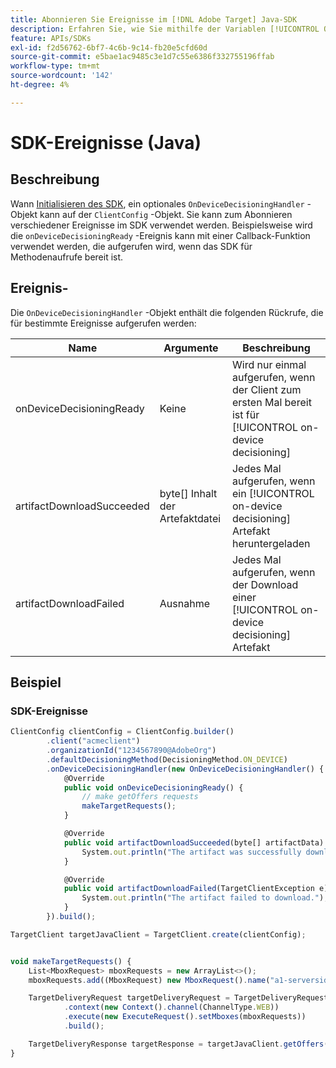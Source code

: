 ```yaml
---
title: Abonnieren Sie Ereignisse im [!DNL Adobe Target] Java-SDK
description: Erfahren Sie, wie Sie mithilfe der Variablen [!UICONTROL OnDeviceDecisioningHandler] -Objekt.
feature: APIs/SDKs
exl-id: f2d56762-6bf7-4c6b-9c14-fb20e5cfd60d
source-git-commit: e5bae1ac9485c3e1d7c55e6386f332755196ffab
workflow-type: tm+mt
source-wordcount: '142'
ht-degree: 4%

---
```


# SDK-Ereignisse (Java)

## Beschreibung

Wann [Initialisieren des SDK](initialize-sdk.md), ein optionales `OnDeviceDecisioningHandler` -Objekt kann auf der `ClientConfig` -Objekt. Sie kann zum Abonnieren verschiedener Ereignisse im SDK verwendet werden. Beispielsweise wird die `onDeviceDecisioningReady` -Ereignis kann mit einer Callback-Funktion verwendet werden, die aufgerufen wird, wenn das SDK für Methodenaufrufe bereit ist.

## Ereignis- 

Die `OnDeviceDecisioningHandler` -Objekt enthält die folgenden Rückrufe, die für bestimmte Ereignisse aufgerufen werden:

| Name | Argumente | Beschreibung |
| --- | --- | --- |
| onDeviceDecisioningReady | Keine | Wird nur einmal aufgerufen, wenn der Client zum ersten Mal bereit ist für [!UICONTROL on-device decisioning] |
| artifactDownloadSucceeded | byte[] Inhalt der Artefaktdatei | Jedes Mal aufgerufen, wenn ein [!UICONTROL on-device decisioning] Artefakt heruntergeladen |
| artifactDownloadFailed | Ausnahme | Jedes Mal aufgerufen, wenn der Download einer [!UICONTROL on-device decisioning] Artefakt |

## Beispiel

### SDK-Ereignisse

```javascript {line-numbers="true"}
ClientConfig clientConfig = ClientConfig.builder()
        .client("acmeclient")
        .organizationId("1234567890@AdobeOrg")
        .defaultDecisioningMethod(DecisioningMethod.ON_DEVICE)
        .onDeviceDecisioningHandler(new OnDeviceDecisioningHandler() {
            @Override
            public void onDeviceDecisioningReady() {
                // make getOffers requests
                makeTargetRequests();
            }

            @Override
            public void artifactDownloadSucceeded(byte[] artifactData) {
                System.out.println("The artifact was successfully downloaded.");
            }

            @Override
            public void artifactDownloadFailed(TargetClientException e) {
                System.out.println("The artifact failed to download.");
            }
        }).build();

TargetClient targetJavaClient = TargetClient.create(clientConfig);


void makeTargetRequests() {
    List<MboxRequest> mboxRequests = new ArrayList<>();
    mboxRequests.add((MboxRequest) new MboxRequest().name("a1-serverside-ab").index(1));

    TargetDeliveryRequest targetDeliveryRequest = TargetDeliveryRequest.builder()
            .context(new Context().channel(ChannelType.WEB))
            .execute(new ExecuteRequest().setMboxes(mboxRequests))
            .build();

    TargetDeliveryResponse targetResponse = targetJavaClient.getOffers(targetDeliveryRequest);
}
```
